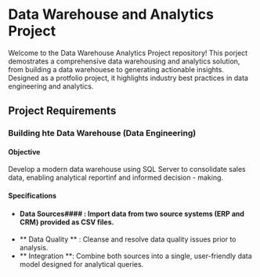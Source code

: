 # Data Warehouse and Analytics Project
Welcome to the Data Warehouse Analytics Project repository!
This porject demostrates a comprehensive data warehousing and analytics solution, from building a data warehouese to generating actionable insights. Designed as a protfolio project, it highlights industry best practices in data engineering and analytics.


## Project Requirements
### Building hte Data Warehouse (Data Engineering)


#### Objective
Develop a modern data warehouse using SQL Server to consolidate sales data, enabling analytical reportinf and informed decision - making.

#### Specifications
- #### Data Sources#### : Import data from two source systems (ERP and CRM) provided as CSV files. 
- ** Data Quality ** : Cleanse and resolve data quality issues prior to analysis.
- ** Integration **: Combine both sources into a single, user-friendly data model designed for analytical queries.
